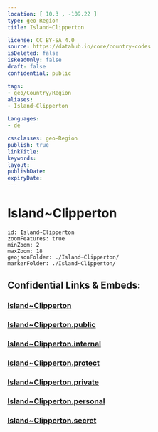```yaml
---
location: [ 10.3 , -109.22 ] 
type: geo-Region
title: Island~Clipperton

license: CC BY-SA 4.0
source: https://datahub.io/core/country-codes
isDeleted: false
isReadOnly: false
draft: false
confidential: public

tags:
- geo/Country/Region
aliases:
- Island~Clipperton

Languages:
- de

cssclasses: geo-Region
publish: true
linkTitle: 
keywords: 
layout: 
publishDate: 
expiryDate: 
---
```


# Island~Clipperton

```leaflet
id: Island~Clipperton
zoomFeatures: true 
minZoom: 2 
maxZoom: 18
geojsonFolder: ./Island~Clipperton/
markerFolder: ./Island~Clipperton/
```


## Confidential Links & Embeds: 

### [Island~Clipperton](/_Standards/Earth/Continent/America~Caribbean/Island~Clipperton.md) 

### [Island~Clipperton.public](/_public/Earth/Continent/America~Caribbean/Island~Clipperton.public.md) 

### [Island~Clipperton.internal](/_internal/Earth/Continent/America~Caribbean/Island~Clipperton.internal.md) 

### [Island~Clipperton.protect](/_protect/Earth/Continent/America~Caribbean/Island~Clipperton.protect.md) 

### [Island~Clipperton.private](/_private/Earth/Continent/America~Caribbean/Island~Clipperton.private.md) 

### [Island~Clipperton.personal](/_personal/Earth/Continent/America~Caribbean/Island~Clipperton.personal.md) 

### [Island~Clipperton.secret](/_secret/Earth/Continent/America~Caribbean/Island~Clipperton.secret.md)

